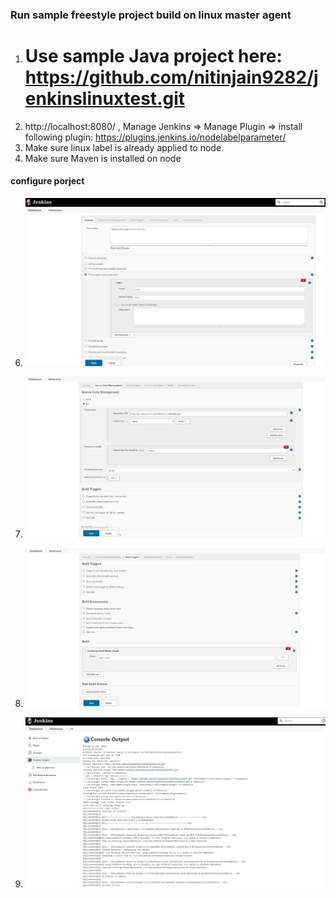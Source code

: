 
### Run sample freestyle project build on linux master agent

1. # Use sample Java project here: https://github.com/nitinjain9282/jenkinslinuxtest.git
2. http://localhost:8080/ , Manage Jenkins => Manage Plugin => install following plugin: https://plugins.jenkins.io/nodelabelparameter/
3. Make sure linux label is already applied to node. 
4. Make sure Maven is installed on node

#### configure porject
6. ![configure New item jenkins for linux slave](2.2.1_New_item_jenkins_config_1.jpg)
7. ![configure New item jenkins for linux slave](2.2.1_New_item_jenkins_config_2.jpg)
8. ![configure New item jenkins for linux slave](2.2.1_New_item_jenkins_config_3.jpg) 

9. ![Build success log](2.2.2_build_success_log.jpg)
